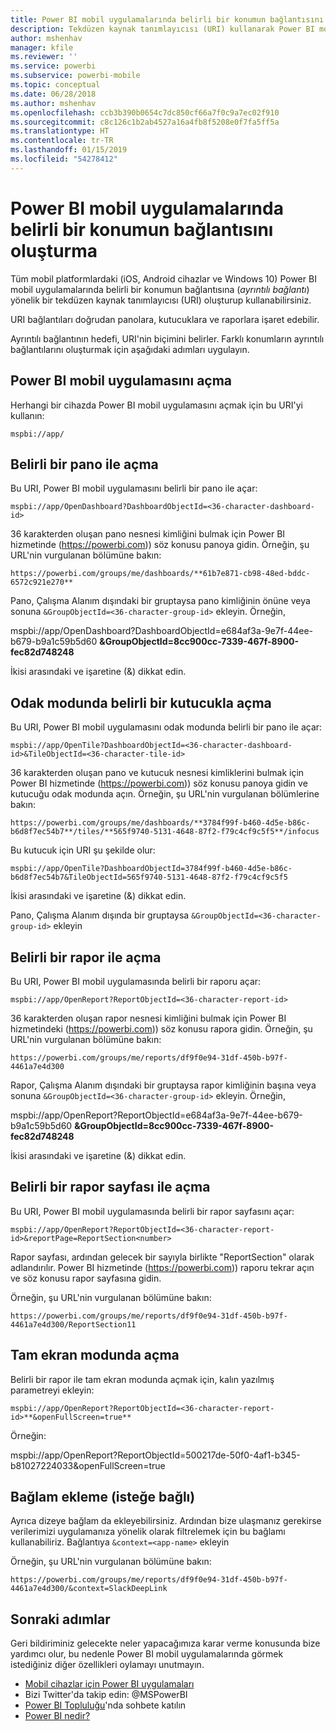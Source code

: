 ```yaml
---
title: Power BI mobil uygulamalarında belirli bir konumun bağlantısını oluşturma
description: Tekdüzen kaynak tanımlayıcısı (URI) kullanarak Power BI mobil uygulamasındaki belirli bir panonun, kutucuğun veya raporun ayrıntılı bağlantısını oluşturmayı öğrenin.
author: mshenhav
manager: kfile
ms.reviewer: ''
ms.service: powerbi
ms.subservice: powerbi-mobile
ms.topic: conceptual
ms.date: 06/28/2018
ms.author: mshenhav
ms.openlocfilehash: ccb3b390b0654c7dc850cf66a7f0c9a7ec02f910
ms.sourcegitcommit: c8c126c1b2ab4527a16a4fb8f5208e0f7fa5ff5a
ms.translationtype: HT
ms.contentlocale: tr-TR
ms.lasthandoff: 01/15/2019
ms.locfileid: "54278412"
---
```

# <a name="create-a-link-to-a-specific-location-in-the-power-bi-mobile-apps"></a>Power BI mobil uygulamalarında belirli bir konumun bağlantısını oluşturma
Tüm mobil platformlardaki (iOS, Android cihazlar ve Windows 10) Power BI mobil uygulamalarında belirli bir konumun bağlantısına (*ayrıntılı bağlantı*) yönelik bir tekdüzen kaynak tanımlayıcısı (URI) oluşturup kullanabilirsiniz.

URI bağlantıları doğrudan panolara, kutucuklara ve raporlara işaret edebilir.

Ayrıntılı bağlantının hedefi, URI'nin biçimini belirler. Farklı konumların ayrıntılı bağlantılarını oluşturmak için aşağıdaki adımları uygulayın. 

## <a name="open-the-power-bi-mobile-app"></a>Power BI mobil uygulamasını açma
Herhangi bir cihazda Power BI mobil uygulamasını açmak için bu URI'yi kullanın:

    mspbi://app/


## <a name="open-to-a-specific-dashboard"></a>Belirli bir pano ile açma
Bu URI, Power BI mobil uygulamasını belirli bir pano ile açar:

    mspbi://app/OpenDashboard?DashboardObjectId=<36-character-dashboard-id>

36 karakterden oluşan pano nesnesi kimliğini bulmak için Power BI hizmetinde (https://powerbi.com)) söz konusu panoya gidin. Örneğin, şu URL'nin vurgulanan bölümüne bakın:

`https://powerbi.com/groups/me/dashboards/**61b7e871-cb98-48ed-bddc-6572c921e270**`

Pano, Çalışma Alanım dışındaki bir gruptaysa pano kimliğinin önüne veya sonuna `&GroupObjectId=<36-character-group-id>` ekleyin. Örneğin, 

mspbi://app/OpenDashboard?DashboardObjectId=e684af3a-9e7f-44ee-b679-b9a1c59b5d60 **&GroupObjectId=8cc900cc-7339-467f-8900-fec82d748248**

İkisi arasındaki ve işaretine (&) dikkat edin.

## <a name="open-to-a-specific-tile-in-focus"></a>Odak modunda belirli bir kutucukla açma
Bu URI, Power BI mobil uygulamasını odak modunda belirli bir pano ile açar:

    mspbi://app/OpenTile?DashboardObjectId=<36-character-dashboard-id>&TileObjectId=<36-character-tile-id>

36 karakterden oluşan pano ve kutucuk nesnesi kimliklerini bulmak için Power BI hizmetinde (https://powerbi.com)) söz konusu panoya gidin ve kutucuğu odak modunda açın. Örneğin, şu URL'nin vurgulanan bölümlerine bakın:

`https://powerbi.com/groups/me/dashboards/**3784f99f-b460-4d5e-b86c-b6d8f7ec54b7**/tiles/**565f9740-5131-4648-87f2-f79c4cf9c5f5**/infocus`

Bu kutucuk için URI şu şekilde olur:

    mspbi://app/OpenTile?DashboardObjectId=3784f99f-b460-4d5e-b86c-b6d8f7ec54b7&TileObjectId=565f9740-5131-4648-87f2-f79c4cf9c5f5

İkisi arasındaki ve işaretine (&) dikkat edin.

Pano, Çalışma Alanım dışında bir gruptaysa `&GroupObjectId=<36-character-group-id>` ekleyin

## <a name="open-to-a-specific-report"></a>Belirli bir rapor ile açma
Bu URI, Power BI mobil uygulamasında belirli bir raporu açar:

    mspbi://app/OpenReport?ReportObjectId=<36-character-report-id>

36 karakterden oluşan rapor nesnesi kimliğini bulmak için Power BI hizmetindeki (https://powerbi.com)) söz konusu rapora gidin. Örneğin, şu URL'nin vurgulanan bölümüne bakın:

`https://powerbi.com/groups/me/reports/df9f0e94-31df-450b-b97f-4461a7e4d300`

Rapor, Çalışma Alanım dışındaki bir gruptaysa rapor kimliğinin başına veya sonuna `&GroupObjectId=<36-character-group-id>` ekleyin. Örneğin, 

mspbi://app/OpenReport?ReportObjectId=e684af3a-9e7f-44ee-b679-b9a1c59b5d60 **&GroupObjectId=8cc900cc-7339-467f-8900-fec82d748248**

İkisi arasındaki ve işaretine (&) dikkat edin.

## <a name="open-to-a-specific-report-page"></a>Belirli bir rapor sayfası ile açma
Bu URI, Power BI mobil uygulamasında belirli bir rapor sayfasını açar:

    mspbi://app/OpenReport?ReportObjectId=<36-character-report-id>&reportPage=ReportSection<number>

Rapor sayfası, ardından gelecek bir sayıyla birlikte "ReportSection" olarak adlandırılır. Power BI hizmetinde (https://powerbi.com)) raporu tekrar açın ve söz konusu rapor sayfasına gidin. 

Örneğin, şu URL'nin vurgulanan bölümüne bakın:

`https://powerbi.com/groups/me/reports/df9f0e94-31df-450b-b97f-4461a7e4d300/ReportSection11`

## <a name="open-in-full-screen-mode"></a>Tam ekran modunda açma
Belirli bir rapor ile tam ekran modunda açmak için, kalın yazılmış parametreyi ekleyin:

    mspbi://app/OpenReport?ReportObjectId=<36-character-report-id>**&openFullScreen=true**

Örneğin: 

mspbi://app/OpenReport?ReportObjectId=500217de-50f0-4af1-b345-b81027224033&openFullScreen=true

## <a name="add-context-optional"></a>Bağlam ekleme (isteğe bağlı)
Ayrıca dizeye bağlam da ekleyebilirsiniz. Ardından bize ulaşmanız gerekirse verilerimizi uygulamanıza yönelik olarak filtrelemek için bu bağlamı kullanabiliriz. Bağlantıya `&context=<app-name>` ekleyin

Örneğin, şu URL'nin vurgulanan bölümüne bakın: 

`https://powerbi.com/groups/me/reports/df9f0e94-31df-450b-b97f-4461a7e4d300/&context=SlackDeepLink`

## <a name="next-steps"></a>Sonraki adımlar
Geri bildiriminiz gelecekte neler yapacağımıza karar verme konusunda bize yardımcı olur, bu nedenle Power BI mobil uygulamalarında görmek istediğiniz diğer özellikleri oylamayı unutmayın. 

* [Mobil cihazlar için Power BI uygulamaları](mobile-apps-for-mobile-devices.md)
* Bizi Twitter'da takip edin: @MSPowerBI
* [Power BI Topluluğu](http://community.powerbi.com/)'nda sohbete katılın
* [Power BI nedir?](../../power-bi-overview.md)

